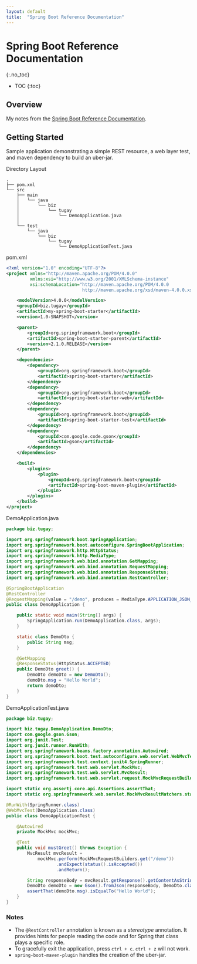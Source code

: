 ```yaml
---
layout: default
title:  "Spring Boot Reference Documentation"
---
```


# Spring Boot Reference Documentation
{:.no_toc}

* TOC
{:toc}

## Overview
My notes from the [Spring Boot Reference Documentation](https://docs.spring.io/spring-boot/docs/current/reference/html/index.html).

## Getting Started
Sample application demonstrating a simple REST resource, a web layer test, and maven dependency to build an uber-jar.

Directory Layout

```
.
├── pom.xml
└── src
    ├── main
    │   └── java
    │       └── biz
    │           └── tugay
    │               └── DemoApplication.java
    │   
    └── test
        └── java
            └── biz
                └── tugay
                    └── DemoApplicationTest.java
```

pom.xml

```xml
<?xml version="1.0" encoding="UTF-8"?>
<project xmlns="http://maven.apache.org/POM/4.0.0"
         xmlns:xsi="http://www.w3.org/2001/XMLSchema-instance"
         xsi:schemaLocation="http://maven.apache.org/POM/4.0.0 
                             http://maven.apache.org/xsd/maven-4.0.0.xsd">

    <modelVersion>4.0.0</modelVersion>
    <groupId>biz.tugay</groupId>
    <artifactId>my-spring-boot-starter</artifactId>
    <version>1.0-SNAPSHOT</version>

    <parent>
        <groupId>org.springframework.boot</groupId>
        <artifactId>spring-boot-starter-parent</artifactId>
        <version>2.1.0.RELEASE</version>
    </parent>

    <dependencies>
        <dependency>
            <groupId>org.springframework.boot</groupId>
            <artifactId>spring-boot-starter</artifactId>
        </dependency>
        <dependency>
            <groupId>org.springframework.boot</groupId>
            <artifactId>spring-boot-starter-web</artifactId>
        </dependency>
        <dependency>
            <groupId>org.springframework.boot</groupId>
            <artifactId>spring-boot-starter-test</artifactId>
        </dependency>
        <dependency>
            <groupId>com.google.code.gson</groupId>
            <artifactId>gson</artifactId>
        </dependency>
    </dependencies>

    <build>
        <plugins>
            <plugin>
                <groupId>org.springframework.boot</groupId>
                <artifactId>spring-boot-maven-plugin</artifactId>
            </plugin>
        </plugins>
    </build>
</project>
```

DemoApplication.java

```java
package biz.tugay;

import org.springframework.boot.SpringApplication;
import org.springframework.boot.autoconfigure.SpringBootApplication;
import org.springframework.http.HttpStatus;
import org.springframework.http.MediaType;
import org.springframework.web.bind.annotation.GetMapping;
import org.springframework.web.bind.annotation.RequestMapping;
import org.springframework.web.bind.annotation.ResponseStatus;
import org.springframework.web.bind.annotation.RestController;

@SpringBootApplication
@RestController
@RequestMapping(value = "/demo", produces = MediaType.APPLICATION_JSON_VALUE)
public class DemoApplication {

    public static void main(String[] args) {
        SpringApplication.run(DemoApplication.class, args);
    }

    static class DemoDto {
        public String msg;
    }

    @GetMapping
    @ResponseStatus(HttpStatus.ACCEPTED)
    public DemoDto greet() {
        DemoDto demoDto = new DemoDto();
        demoDto.msg = "Hello World";
        return demoDto;
    }
}
```

DemoApplicationTest.java

```java
package biz.tugay;

import biz.tugay.DemoApplication.DemoDto;
import com.google.gson.Gson;
import org.junit.Test;
import org.junit.runner.RunWith;
import org.springframework.beans.factory.annotation.Autowired;
import org.springframework.boot.test.autoconfigure.web.servlet.WebMvcTest;
import org.springframework.test.context.junit4.SpringRunner;
import org.springframework.test.web.servlet.MockMvc;
import org.springframework.test.web.servlet.MvcResult;
import org.springframework.test.web.servlet.request.MockMvcRequestBuilders;

import static org.assertj.core.api.Assertions.assertThat;
import static org.springframework.web.servlet.MockMvcResultMatchers.status;

@RunWith(SpringRunner.class)
@WebMvcTest(DemoApplication.class)
public class DemoApplicationTest {

    @Autowired
    private MockMvc mockMvc;

    @Test
    public void mustGreet() throws Exception {
        MvcResult mvcResult = 
            mockMvc.perform(MockMvcRequestBuilders.get("/demo"))
                   .andExpect(status().isAccepted())
                   .andReturn();

        String responseBody = mvcResult.getResponse().getContentAsString();
        DemoDto demoDto = new Gson().fromJson(responseBody, DemoDto.class);
        assertThat(demoDto.msg).isEqualTo("Hello World");
    }
}
```

### Notes
- The `@RestController` annotation is known as a _stereotype_ annotation. It provides hints for people reading the code and for Spring that class plays a specific role. 
- To gracefully exit the application, press `ctrl + c`. `ctrl + z` will not work.
- `spring-boot-maven-plugin` handles the creation of the uber-jar.